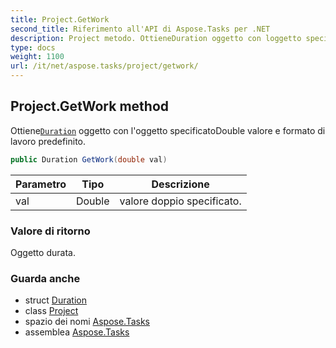 ```yaml
---
title: Project.GetWork
second_title: Riferimento all'API di Aspose.Tasks per .NET
description: Project metodo. OttieneDuration oggetto con loggetto specificatoDouble valore e formato di lavoro predefinito.
type: docs
weight: 1100
url: /it/net/aspose.tasks/project/getwork/
---
```

## Project.GetWork method

Ottiene[`Duration`](../../duration/) oggetto con l'oggetto specificatoDouble valore e formato di lavoro predefinito.

```csharp
public Duration GetWork(double val)
```

| Parametro | Tipo | Descrizione |
| --- | --- | --- |
| val | Double | valore doppio specificato. |

### Valore di ritorno

Oggetto durata.

### Guarda anche

* struct [Duration](../../duration/)
* class [Project](../)
* spazio dei nomi [Aspose.Tasks](../../project/)
* assemblea [Aspose.Tasks](../../../)


